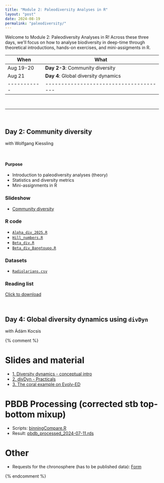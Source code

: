 ```yaml
---
title: "Module 2: Paleodiversity Analyses in R"
layout: "post" 
date: 2024-08-19
permalink: "paleodiversity/"
---
```


Welcome to Module 2: Paleodiversity Analyses in R! Across these three days, we'll focus on how to analyse biodiversity in deep-time through theoretical introductions, hands-on exercises, and mini-assigments in R. 


| When      | What                                 |
|-----------|--------------------------------------|
| Aug 19-20 | **Day 2-3**: Community diversity     |
| Aug 21    | **Day 4**: Global diversity dynamics |
|-----------|--------------------------------------|

<br>

- - -

<br>

## Day 2: Community diversity
with Wolfgang Kiessling

<br>

#### Purpose
- Introduction to paleodiversity analyses (theory)
- Statistics and diversity metrics
- Mini-assignments in R


### Slideshow
- [Community diversity]({{site.baseurl}}/data/paleodiversity/Day2-3_Wolfgang/CommunityDiversity2025.pptx)

### R code
- [`Alpha_div_2025.R`]({{site.baseurl}}/data/paleodiversity/Day2-3_Wolfgang/Alpha_div_2025.R)
- [`Hill_numbers.R`]({{site.baseurl}}/data/paleodiversity/Day2-3_Wolfgang/Hill_numbers.R)
- [`Beta_div.R`]({{site.baseurl}}/data/paleodiversity/Day2-3_Wolfgang/Beta_div.R)
- [`Beta_div_Bangtoupo.R`]({{site.baseurl}}/data/paleodiversity/Day2-3_Wolfgang/Beta_div_Bangtoupo.R)


### Datasets
- [`Radiolarians.csv`]({{site.baseurl}}/data/paleodiversity/Day2-3_Wolfgang/Radiolarians.csv)


### Reading list
[Click to download]({{site.baseurl}}/data/paleodiversity/Day2-3_Wolfgang/ReadingList_Kiessling.docx)

<br>



## Day 4: Global diversity dynamics using `divDyn`
with Ádám Kocsis

{% comment %}
# Slides and material
- [1. Diversity dynamics - conceptual intro]({{site.baseurl}}/data/paleodiversity/Day4_Adam/2024-08-08_divDyn_basics.pdf)
- [2. divDyn - Practicals]({{site.baseurl}}/data/paleodiversity/Day4_Adam/divDyn_apw2024.html)
- [3. The coral example on Evolv-ED](https://evolv-ed.net//articles/2023-06-16_corals_divdyn-2.html)


# PBDB Processing (corrected stb top-bottom mixup)
- Scripts: [binningCompare.R]({{site.baseurl}}/data/paleodiversity/Day4_Adam/binningCompare.R)
- Result: [pbdb_processed_2024-07-11.rds](https://www.dropbox.com/scl/fi/9xwovh8iyoivloaugi7qs/pbdb_processed_2024-07-11.rds?rlkey=4oep1vvtywm4ukoaekbx3qr77&st=th2qeo0h&dl=1)

# Other
- Requests for the chronosphere (has to be published data): [Form](https://docs.google.com/forms/d/17C85afiCZfAhD83089yOsBzg8mhJz41frQhjz_tNuuc)


{% endcomment %}
